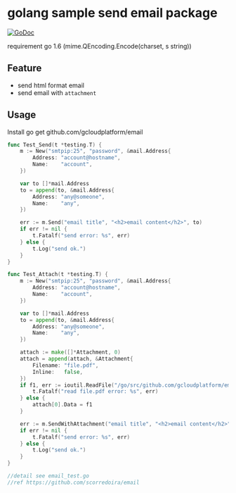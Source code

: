# golang sample send email package

[![GoDoc](https://godoc.org/github.com/gcloudplatform/email?status.png)](https://godoc.org/github.com/gcloudplatform/email)

requirement go 1.6 (mime.QEncoding.Encode(charset, s string))

## Feature
- send html format email
- send email with `attachment`

## Usage

Install
    go get github.com/gcloudplatform/email

```go
func Test_Send(t *testing.T) {
	m := New("smtpip:25", "password", &mail.Address{
		Address: "account@hostname",
		Name:    "account",
	})

	var to []*mail.Address
	to = append(to, &mail.Address{
		Address: "any@someone",
		Name:    "any",
	})

	err := m.Send("email title", "<h2>email content</h2>", to)
	if err != nil {
		t.Fatalf("send error: %s", err)
	} else {
		t.Log("send ok.")
	}
}

func Test_Attach(t *testing.T) {
	m := New("smtpip:25", "password", &mail.Address{
		Address: "account@hostname",
		Name:    "account",
	})

	var to []*mail.Address
	to = append(to, &mail.Address{
		Address: "any@someone",
		Name:    "any",
	})

	attach := make([]*Attachment, 0)
	attach = append(attach, &Attachment{
		Filename: "file.pdf",
		Inline:   false,
	})
	if f1, err := ioutil.ReadFile("/go/src/github.com/gcloudplatform/email/file.pdf"); err != nil {
		t.Fatalf("read file.pdf error: %s", err)
	} else {
		attach[0].Data = f1
	}

	err := m.SendWithAttachment("email title", "<h2>email content</h2>", to, attach)
	if err != nil {
		t.Fatalf("send error: %s", err)
	} else {
		t.Log("send ok.")
	}
}

//detail see email_test.go
//ref https://github.com/scorredoira/email
```
